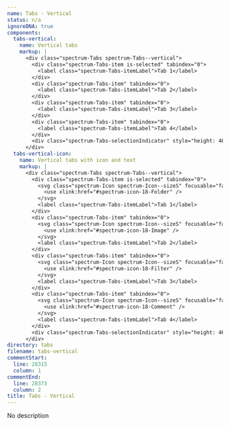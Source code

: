 ```yaml
---
name: Tabs - Vertical
status: n/a
ignoreDNA: true
components:
  tabs-vertical:
    name: Vertical tabs
    markup: |
      <div class="spectrum-Tabs spectrum-Tabs--vertical">
        <div class="spectrum-Tabs-item is-selected" tabindex="0">
          <label class="spectrum-Tabs-itemLabel">Tab 1</label>
        </div>
        <div class="spectrum-Tabs-item" tabindex="0">
          <label class="spectrum-Tabs-itemLabel">Tab 2</label>
        </div>
        <div class="spectrum-Tabs-item" tabindex="0">
          <label class="spectrum-Tabs-itemLabel">Tab 3</label>
        </div>
        <div class="spectrum-Tabs-item" tabindex="0">
          <label class="spectrum-Tabs-itemLabel">Tab 4</label>
        </div>
        <div class="spectrum-Tabs-selectionIndicator" style="height: 46px; top: 0px;"></div>
      </div>
  tabs-vertical-icon:
    name: Vertical tabs with icon and text
    markup: |
      <div class="spectrum-Tabs spectrum-Tabs--vertical">
        <div class="spectrum-Tabs-item is-selected" tabindex="0">
          <svg class="spectrum-Icon spectrum-Icon--sizeS" focusable="false" aria-hidden="true" aria-label="Folder">
            <use xlink:href="#spectrum-icon-18-Folder" />
          </svg>
          <label class="spectrum-Tabs-itemLabel">Tab 1</label>
        </div>
        <div class="spectrum-Tabs-item" tabindex="0">
          <svg class="spectrum-Icon spectrum-Icon--sizeS" focusable="false" aria-hidden="true" aria-label="Image">
            <use xlink:href="#spectrum-icon-18-Image" />
          </svg>
          <label class="spectrum-Tabs-itemLabel">Tab 2</label>
        </div>
        <div class="spectrum-Tabs-item" tabindex="0">
          <svg class="spectrum-Icon spectrum-Icon--sizeS" focusable="false" aria-hidden="true" aria-label="Filter">
            <use xlink:href="#spectrum-icon-18-Filter" />
          </svg>
          <label class="spectrum-Tabs-itemLabel">Tab 3</label>
        </div>
        <div class="spectrum-Tabs-item" tabindex="0">
          <svg class="spectrum-Icon spectrum-Icon--sizeS" focusable="false" aria-hidden="true" aria-label="Comment">
            <use xlink:href="#spectrum-icon-18-Comment" />
          </svg>
          <label class="spectrum-Tabs-itemLabel">Tab 4</label>
        </div>
        <div class="spectrum-Tabs-selectionIndicator" style="height: 46px; top: 0px;"></div>
      </div>
directory: tabs
filename: tabs-vertical
commentStart:
  line: 28315
  column: 1
commentEnd:
  line: 28373
  column: 2
title: Tabs - Vertical
---
```

No description